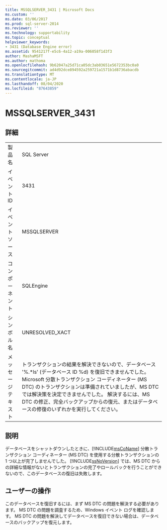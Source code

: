 ```yaml
---
title: MSSQLSERVER_3431 | Microsoft Docs
ms.custom: ''
ms.date: 03/06/2017
ms.prod: sql-server-2014
ms.reviewer: ''
ms.technology: supportability
ms.topic: conceptual
helpviewer_keywords:
- 3431 (Database Engine error)
ms.assetid: 9541217f-e5c6-4a12-a19a-006058f1d3f3
author: MashaMSFT
ms.author: mathoma
ms.openlocfilehash: 9b62047a25d71ca05dc3ab03651e5672353bc0a0
ms.sourcegitcommit: ad4d92dce894592a259721a1571b1d8736abacdb
ms.translationtype: MT
ms.contentlocale: ja-JP
ms.lasthandoff: 08/04/2020
ms.locfileid: "87643859"
---
```

# <a name="mssqlserver_3431"></a>MSSQLSERVER_3431
    
## <a name="details"></a>詳細  
  
|||  
|-|-|  
|製品名|SQL Server|  
|イベント ID|3431|  
|イベント ソース|MSSQLSERVER|  
|コンポーネント|SQLEngine|  
|シンボル名|UNRESOLVED_XACT|  
|メッセージ テキスト|トランザクションの結果を解決できないので、データベース '%.*ls' (データベース ID %d) を復旧できませんでした。 Microsoft 分散トランザクション コーディネーター (MS DTC) のトランザクションは準備されていましたが、MS DTC では解決策を決定できませんでした。 解決するには、MS DTC の修正、完全バックアップからの復元、またはデータベースの修復のいずれかを実行してください。|  
  
## <a name="explanation"></a>説明  
 データベースをシャットダウンしたときに、[!INCLUDE[msCoName](../../includes/msconame-md.md)] 分散トランザクション コーディネーター (MS DTC) を使用する分散トランザクションの 1 つ以上が完了しませんでした。 [!INCLUDE[ssNoVersion](../../includes/ssnoversion-md.md)] では、MS DTC からの詳細な情報がないとトランザクションの完了やロールバックを行うことができないので、このデータベースの復旧は失敗します。  
  
## <a name="user-action"></a>ユーザーの操作  
 このデータベースを復旧するには、まず MS DTC の問題を解決する必要があります。 MS DTC の問題を調査するため、Windows イベント ログを確認します。 MS DTC の問題を解決してデータベースを復旧できない場合は、データベースのバックアップを復元します。  
  
  
